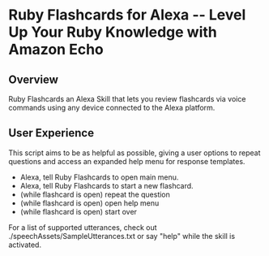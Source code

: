 # Ruby Flashcards for Alexa -- Level Up Your Ruby Knowledge with Amazon Echo

## Overview
Ruby Flashcards an Alexa Skill that lets you review flashcards via voice
commands using any device connected to the Alexa platform.

## User Experience
This script aims to be as helpful as possible, giving a user options to repeat
questions and access an expanded help menu for response templates.

 - Alexa, tell Ruby Flashcards to open main menu.
 - Alexa, tell Ruby Flashcards to start a new flashcard.
 - (while flashcard is open) repeat the question
 - (while flashcard is open) open help menu
 - (while flashcard is open) start over

For a list of supported utterances, check out ./speechAssets/SampleUtterances.txt or say "help" while the skill is activated.
